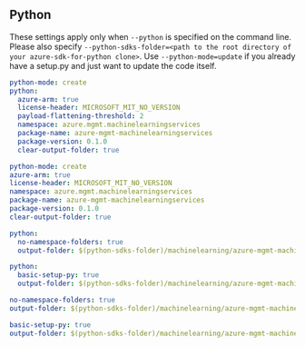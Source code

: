 ## Python

These settings apply only when `--python` is specified on the command line.
Please also specify `--python-sdks-folder=<path to the root directory of your azure-sdk-for-python clone>`.
Use `--python-mode=update` if you already have a setup.py and just want to update the code itself.

``` yaml $(python) && !$(track2)
python-mode: create
python:
  azure-arm: true
  license-header: MICROSOFT_MIT_NO_VERSION
  payload-flattening-threshold: 2
  namespace: azure.mgmt.machinelearningservices
  package-name: azure-mgmt-machinelearningservices
  package-version: 0.1.0
  clear-output-folder: true
```
``` yaml $(python) && $(track2)
python-mode: create
azure-arm: true
license-header: MICROSOFT_MIT_NO_VERSION
namespace: azure.mgmt.machinelearningservices
package-name: azure-mgmt-machinelearningservices
package-version: 0.1.0
clear-output-folder: true
```
``` yaml $(python) && $(python-mode) == 'update' && !$(track2)
python:
  no-namespace-folders: true
  output-folder: $(python-sdks-folder)/machinelearning/azure-mgmt-machinelearningservices/azure/mgmt/machinelearningservices
```
``` yaml $(python) && $(python-mode) == 'create' && !$(track2)
python:
  basic-setup-py: true
  output-folder: $(python-sdks-folder)/machinelearning/azure-mgmt-machinelearningservices
```
``` yaml $(python) && $(python-mode) == 'update' && $(track2)
no-namespace-folders: true
output-folder: $(python-sdks-folder)/machinelearning/azure-mgmt-machinelearningservices/azure/mgmt/machinelearningservices
```
``` yaml $(python) && $(python-mode) == 'create' && $(track2)
basic-setup-py: true
output-folder: $(python-sdks-folder)/machinelearning/azure-mgmt-machinelearningservices
```